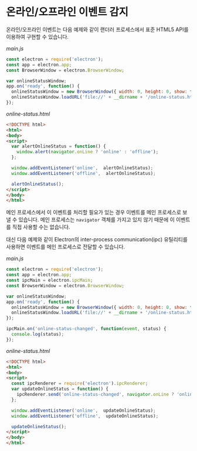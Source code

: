 ﻿# 온라인/오프라인 이벤트 감지

온라인/오프라인 이벤트는 다음 예제와 같이 랜더러 프로세스에서 표준 HTML5 API를 이용하여
구현할 수 있습니다.

_main.js_

```javascript
const electron = require('electron');
const app = electron.app;
const BrowserWindow = electron.BrowserWindow;

var onlineStatusWindow;
app.on('ready', function() {
  onlineStatusWindow = new BrowserWindow({ width: 0, height: 0, show: false });
  onlineStatusWindow.loadURL('file://' + __dirname + '/online-status.html');
});
```

_online-status.html_

```html
<!DOCTYPE html>
<html>
<body>
<script>
  var alertOnlineStatus = function() {
    window.alert(navigator.onLine ? 'online' : 'offline');
  };

  window.addEventListener('online',  alertOnlineStatus);
  window.addEventListener('offline',  alertOnlineStatus);

  alertOnlineStatus();
</script>
</body>
</html>
```

메인 프로세스에서 이 이벤트를 처리할 필요가 있는 경우 이벤트를 메인 프로세스로 보낼 수
있습니다. 메인 프로세스는 `navigator` 객체를 가지고 있지 않기 때문에 이 이벤트를 직접
사용할 수는 없습니다.

대신 다음 예제와 같이 Electron의 inter-process communication(ipc) 유틸리티를
사용하면 이벤트를 메인 프로세스로 전달할 수 있습니다.

_main.js_

```javascript
const electron = require('electron');
const app = electron.app;
const ipcMain = electron.ipcMain;
const BrowserWindow = electron.BrowserWindow;

var onlineStatusWindow;
app.on('ready', function() {
  onlineStatusWindow = new BrowserWindow({ width: 0, height: 0, show: false });
  onlineStatusWindow.loadURL('file://' + __dirname + '/online-status.html');
});

ipcMain.on('online-status-changed', function(event, status) {
  console.log(status);
});
```

_online-status.html_

```html
<!DOCTYPE html>
<html>
<body>
<script>
  const ipcRenderer = require('electron').ipcRenderer;
  var updateOnlineStatus = function() {
    ipcRenderer.send('online-status-changed', navigator.onLine ? 'online' : 'offline');
  };

  window.addEventListener('online',  updateOnlineStatus);
  window.addEventListener('offline',  updateOnlineStatus);

  updateOnlineStatus();
</script>
</body>
</html>
```
